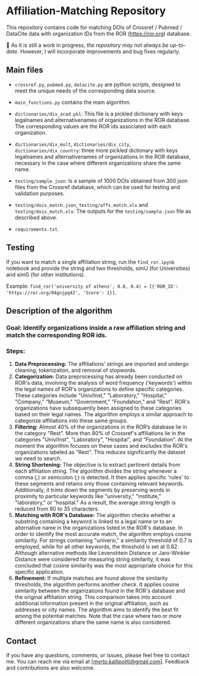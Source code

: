 # Affiliation-Matching Repository

This repository contains code for matching DOIs of Crossref / Pubmed / DataCite data with organization IDs from the ROR (https://ror.org) database.

🚀 As it is still a work in progress, *the repository may not always be up-to-date*. 
However, I will incorporate improvements and bug fixes regularly. 

## Main files

- `crossref.py`, `pubmed.py`, `datacite.py` are python scripts, designed to meet the unique needs of the corresponding data source.

- `main_functions.py` contains the main algorithm.

- `dictionaries/dix_acad.pkl`: This file is a pickled dictionary with keys legalnames and alternativenames of organizations in the ROR database. The corresponding values are the ROR ids associated with each organization.

- `dictionaries/dix_mult`, `dictionaries/dix_city`, `dictionaries/dix_country`: three more pickled dictionary with keys legalnames and alternativenames of organizations in the ROR database, necessary in the case where different organizations share the same name.
  
- `testing/sample.json`: Is a sample of 1000 DOIs obtained from 300 json files from the Crossref database, which can be used for testing and validation purposes.
  
- `testing/dois_match.json`, `testing/affs_match.xlx` and `testing/dois_match.xlx`: The outputs for the `testing/sample.json` file as described above.



- `requirements.txt`.


##  Testing

If you want to match a single affiliation string, run the `find_ror.ipynb` notebook and provide the string and two thresholds, simU (for Universities) and simG (for other institutions). 

Example: `find_ror('university of athens', 0.8, 0.4) = [{'ROR_ID': 'https://ror.org/04gnjpq42', 'Score': 1}]`.



## Description of the algorithm

### Goal: Identify organizations inside a raw affiliation string and match the corresponding ROR ids.

### Steps:

1. **Data Preprocessing:** The affiliations' strings are imported and undergo cleaning, tokenization, and removal of stopwords.
2. **Categorization:** Data preprocessing has already been conducted on ROR's data, involving the analysis of word frequency ('keywords') within the legal names of ROR's organizations to define specific categories. These categories include "Univ/Inst," "Laboratory," "Hospital," "Company," "Museum," "Government," "Foundation," and "Rest". ROR's organizations have subsequently been assigned to these categories based on their legal names. The algorithm employs a similar approach to categorize affiliations into these same groups.
4. **Filtering:** Almost 40\% of the organizations in the ROR’s database lie in the category "Rest". More than 80\% of Crossref's affiliations lie in the categories "Univ/Inst", "Laboratory", "Hospital", and "Foundation". At the moment the algorithm focuses on these cases and excludes the ROR's organizations labeled as "Rest". This reduces significantly the dataset we need to search.
5. **String Shortening:** The objective is to extract pertinent details from each affiliation string. The algorithm divides the string whenever a comma (,) or semicolon (;) is detected. It then applies specific 'rules' to these segments and retains only those containing relevant keywords. Additionally, it trims down the segments by preserving words in proximity to particular keywords like "university," "institute," "laboratory," or "hospital." As a result, the average string length is reduced from 90 to 35 characters.
6. **Matching with ROR's Database:** The algorithm checks whether a substring containing a keyword is linked to a legal name or to an alternative name in the organizations listed in the ROR's database. In order to identify the most accurate match, the algorithm employs cosine similarity. For strings containing "universi," a similarity threshold of 0.7 is employed, while for all other keywords, the threshold is set at 0.82. Although alternative methods like Levenshtein Distance or Jaro-Winkler Distance were considered for measuring string similarity, it was concluded that cosine similarity was the most appropriate choice for this specific application.
7. **Refinement:** If multiple matches are found above the similarity thresholds, the algorithm performs another check. It applies cosine similarity between the organizations found in the ROR's database and the original affiliation string. This comparison takes into account additional information present in the original affiliation, such as addresses or city names. The algorithm aims to identify the best fit among the potential matches. Note that the case where two or more different organizations share the same name is also considered.



## Contact

If you have any questions, comments, or issues, please feel free to contact me. You can reach me via email at [myrto.kallipoliti@gmail.com]. Feedback and contributions are also welcome.

